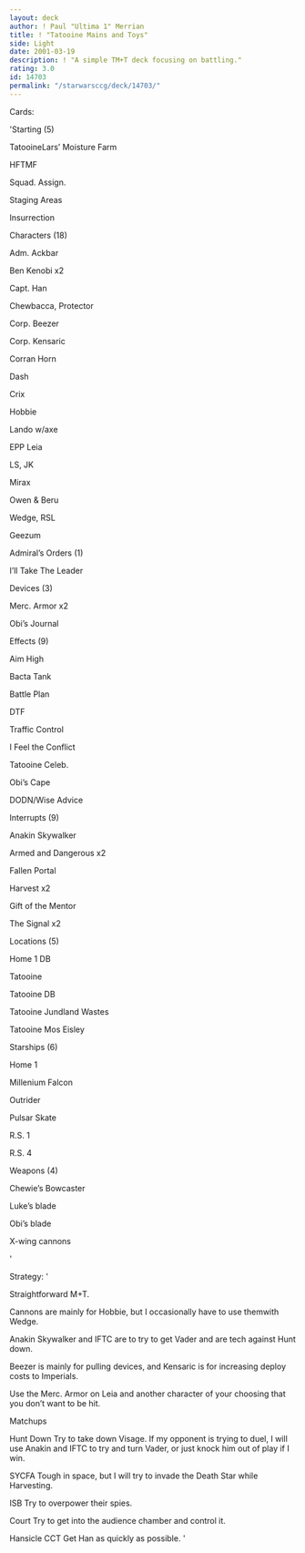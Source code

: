 ```yaml
---
layout: deck
author: ! Paul "Ultima 1" Merrian
title: ! "Tatooine Mains and Toys"
side: Light
date: 2001-03-19
description: ! "A simple TM+T deck focusing on battling."
rating: 3.0
id: 14703
permalink: "/starwarsccg/deck/14703/"
---
```

Cards: 

'Starting (5) 

TatooineLars’ Moisture Farm 

HFTMF 

Squad. Assign. 

Staging Areas 

Insurrection 


Characters (18) 

Adm. Ackbar 

Ben Kenobi x2 

Capt. Han 

Chewbacca, Protector 

Corp. Beezer 

Corp. Kensaric 

Corran Horn 

Dash 

Crix 

Hobbie 

Lando w/axe 

EPP Leia 

LS, JK 

Mirax 

Owen & Beru 

Wedge, RSL 

Geezum 


Admiral’s Orders (1) 

I’ll Take The Leader 


Devices (3) 

Merc. Armor x2 

Obi’s Journal 


Effects (9) 

Aim High 

Bacta Tank 

Battle Plan 

DTF 

Traffic Control 

I Feel the Conflict 

Tatooine Celeb. 

Obi’s Cape 

DODN/Wise Advice 


Interrupts (9) 

Anakin Skywalker 

Armed and Dangerous x2 

Fallen Portal 

Harvest x2 

Gift of the Mentor 

The Signal x2 


Locations (5) 

Home 1 DB 

Tatooine 

Tatooine DB 

Tatooine Jundland Wastes 

Tatooine Mos Eisley 


Starships (6) 

Home 1 

Millenium Falcon 

Outrider 

Pulsar Skate 

R.S. 1 

R.S. 4 


Weapons (4) 

Chewie’s Bowcaster 

Luke’s blade 

Obi’s blade 

X-wing cannons  


'

Strategy: '

Straightforward M+T. 

Cannons are mainly for Hobbie, but I occasionally have to use themwith Wedge.

Anakin Skywalker and IFTC are to try to get Vader and are tech against Hunt down.

Beezer is mainly for pulling devices, and Kensaric is for increasing deploy costs to Imperials.

Use the Merc. Armor on Leia and another character of your choosing that you don’t want to be hit.


Matchups

Hunt Down  Try to take down Visage.  If my opponent is trying to duel, I will use Anakin and IFTC to try and turn Vader, or just knock him out of play if I win.

SYCFA  Tough in space, but I will try to invade the Death Star while Harvesting.

ISB Try to overpower their spies.

Court  Try to get into the audience chamber and control it.

Hansicle CCT  Get Han as quickly as possible.  '
